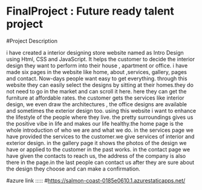 # FinalProject : Future ready talent project

#Project Description

i have created a interior designing store website named as Intro Design using Html, CSS and JavaScript. It helps the customer to decide the interior design they want to perform into their house , apartment or office. i have made six pages in the website like home, about ,services, gallery, pages and contact. Now-days people want easy to get everything. through this website they can easily select the designs by sitting at their homes.they do not need to go in the market and can scroll it here. here they can get the furniture at affordable rates. the customer gets the services like interior design, we even draw the architectures , the office designs are available and sometimes the exterior design too. using this website i want to enhance the lifestyle of the people where they live. the pretty surroundings gives us the positive vibe in life and makes our life healthy.the home page is the whole introduction of who we are and what we do. in the services page we have provided the services to the customer.we give services of interior and exterior design. in the gallery page it shows the photos of the design we have or applied to the customer in the past works. in the contact page we have given the contacts to reach us, the address of the company is also there in the page.in the last people can contact us after they are sure about the design they choose and can make a confirmation.


#azure link  :::::  #https://salmon-coast-0185e0610.1.azurestaticapps.net/
